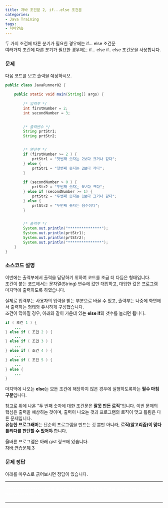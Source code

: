 ```yaml
---
title: 자바 조건문 2, if...else 조건문
categories:
- Java Training
tags:
- 자바연습
---
```


두 가지 조건에 따른 분기가 필요한 경우에는 if... else 조건문   
여러가지 조건에 다른 분기가 필요한 경우에는 if... else if.. else 조건문을 사용합니다.
### 문제

다음 코드를 보고 출력을 예상하시오.

```java
public class JavaRunner02 {

	public static void main(String[] args) {
		
		/* 입력부 */
		int firstNumber = 2;
		int secondNumber = 3;
	

		/* 출력변수 */
		String prtStr1;
		String prtStr2;


		/* 연산부 */
		if (firstNumber >= 2 ) {
			prtStr1 = "첫번째 숫자는 2보다 크거나 같다";
		} else {
			prtStr1 = "첫번째 숫자는 2보다 작다";
		}
		
		if (secondNumber > 0 ) {
			prtStr2 = "두번째 숫자는 0보다 크다";
		} else if (secondNumber >= 1) {
			prtStr2 = "두번째 숫자는 1보다 크거나 같다";
		} else {
			prtStr2 = "두번째 숫자는 음수이다";
		}


		/* 출력부 */
		System.out.println("***************");
		System.out.println(prtStr1);
		System.out.println(prtStr2);
		System.out.println("***************");
	}
}
```
### 소스코드 설명

이번에는 출력부에서 출력을 담당하기 위하여 코드를 조금 더 다듬은 형태입니다.   
조건이 붙는 코드에서는 문자열(String) 변수에 값만 대입하고, 대입한 값은 프로그램 마지막에 출력하도록 하였습니다.   

실제로 입력부는 사용자의 입력을 받는 부분으로 바꿀 수 있고, 출력부는 나중에 화면에서 출력하는 형태와 유사하게 구성했습니다.
<br/>
조건이 많아질 경우, 아래와 같이 가운데 있는 **else if**의 갯수를 늘리면 됩니다.
```java
if ( 조건 1 ) {
	...
} else if ( 조건 2 ) {
	...
} else if ( 조건 3 ) {
	...
} else if ( 조건 4 ) {
	...
} else if ( 조건 5 ) {
	...
} else {
	...
}
```   
마지막에 나오는 **else**는 모든 조건에 해당하지 않은 경우에 실행하도록하는 **필수 마침구문**입니다.

참고로 위에 나온 "두 번째 숫자에 대한 조건문은 **잘못 만든 로직**"입니다. 이번 문제의 핵심은 출력을 예상하는 것이며, 출력이 나오는 것과 프로그램의 로직이 맞고 틀림은 다른 문제입니다.   
**유능한 프로그래머**는 단순히 프로그램을 만드는 것 뿐만 아니라, **로직(알고리즘)이 맞다 틀리다를 판단할 수 있어야** 합니다.

올바른 프로그램은 아래 gist 링크에 있습니다.   
[자바 연습문제 3](https://gist.github.com/ororox/0a7a74c1ede8b793032a7f1c080c6c61)


### 문제 정답

아래를 마우스로 긁어보시면 정답이 있습니다.

---

<span style="color: white">
`***************`   
첫번째 숫자는 2보다 크거나 같다   
두번째 숫자는 0보다 크다   
`***************`
</span>

---
